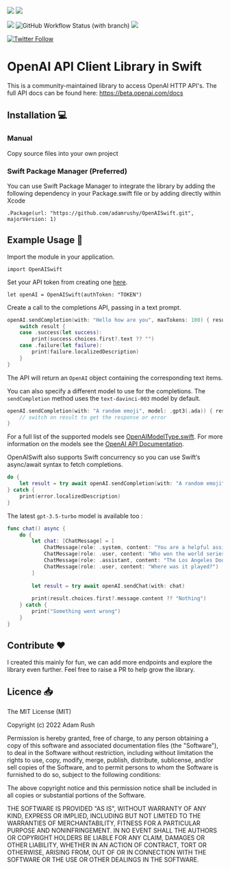 [![](https://img.shields.io/endpoint?url=https%3A%2F%2Fswiftpackageindex.com%2Fapi%2Fpackages%2Fadamrushy%2FOpenAISwift%2Fbadge%3Ftype%3Dswift-versions)](https://swiftpackageindex.com/adamrushy/OpenAISwift)
[![](https://img.shields.io/endpoint?url=https%3A%2F%2Fswiftpackageindex.com%2Fapi%2Fpackages%2Fadamrushy%2FOpenAISwift%2Fbadge%3Ftype%3Dplatforms)](https://swiftpackageindex.com/adamrushy/OpenAISwift)

![](https://img.shields.io/github/license/adamrushy/OpenAISwift)
![GitHub Workflow Status (with branch)](https://img.shields.io/github/actions/workflow/status/adamrushy/OpenAISwift/swift.yml?branch=main)
[![](https://img.shields.io/badge/SPM-supported-DE5C43.svg?style=flat)](https://swift.org/package-manager/)

[![Twitter Follow](https://img.shields.io/twitter/follow/adam9rush?style=social)](https://twitter.com/adam9rush)

# OpenAI API Client Library in Swift

This is a community-maintained library to access OpenAI HTTP API's. The full API docs can be found here:
https://beta.openai.com/docs

## Installation 💻

### Manual

Copy source files into your own project

### Swift Package Manager (Preferred)

You can use Swift Package Manager to integrate the library by adding the following dependency in your Package.swift file or by adding directly within Xcode

`.Package(url: "https://github.com/adamrushy/OpenAISwift.git", majorVersion: 1)`

## Example Usage 🤩

Import the module in your application.

`import OpenAISwift`

Set your API token from creating one [here](https://beta.openai.com/account/api-keys).

`let openAI = OpenAISwift(authToken: "TOKEN")`

Create a call to the completions API, passing in a text prompt.

```swift
openAI.sendCompletion(with: "Hello how are you", maxTokens: 100) { result in // Result<OpenAI, OpenAIError>
    switch result {
    case .success(let success):
        print(success.choices.first?.text ?? "")
    case .failure(let failure):
        print(failure.localizedDescription)
    }
}
```

The API will return an `OpenAI` object containing the corresponding text items.

You can also specify a different model to use for the completions. The `sendCompletion` method uses the `text-davinci-003` model by default.

```swift
openAI.sendCompletion(with: "A random emoji", model: .gpt3(.ada)) { result in // Result<OpenAI, OpenAIError>
    // switch on result to get the response or error
}
```
For a full list of the supported models see [OpenAIModelType.swift](https://github.com/adamrushy/OpenAISwift/blob/main/Sources/OpenAISwift/Models/OpenAIModelType.swift). For more information on the models see the [OpenAI API Documentation](https://beta.openai.com/docs/models).

OpenAISwift also supports Swift concurrency so you can use Swift’s async/await syntax to fetch completions.

```swift
do {
    let result = try await openAI.sendCompletion(with: "A random emoji")
} catch {
    print(error.localizedDescription)
}
```

The latest `gpt-3.5-turbo` model is available too : 

```swift
func chat() async {
    do {
        let chat: [ChatMessage] = [
            ChatMessage(role: .system, content: "You are a helpful assistant."),
            ChatMessage(role: .user, content: "Who won the world series in 2020?"),
            ChatMessage(role: .assistant, content: "The Los Angeles Dodgers won the World Series in 2020."),
            ChatMessage(role: .user, content: "Where was it played?")
        ]
                    
        let result = try await openAI.sendChat(with: chat)
        
        print(result.choices.first?.message.content ?? "Nothing")
    } catch {
        print("Something went wrong")
    }
}
```

## Contribute ❤️

I created this mainly for fun, we can add more endpoints and explore the library even further. Feel free to raise a PR to help grow the library.

## Licence 📥

The MIT License (MIT)

Copyright (c) 2022 Adam Rush

Permission is hereby granted, free of charge, to any person obtaining a copy of this software and associated documentation files (the "Software"), to deal in the Software without restriction, including without limitation the rights to use, copy, modify, merge, publish, distribute, sublicense, and/or sell copies of the Software, and to permit persons to whom the Software is furnished to do so, subject to the following conditions:

The above copyright notice and this permission notice shall be included in all copies or substantial portions of the Software.

THE SOFTWARE IS PROVIDED "AS IS", WITHOUT WARRANTY OF ANY KIND, EXPRESS OR IMPLIED, INCLUDING BUT NOT LIMITED TO THE WARRANTIES OF MERCHANTABILITY, FITNESS FOR A PARTICULAR PURPOSE AND NONINFRINGEMENT. IN NO EVENT SHALL THE AUTHORS OR COPYRIGHT HOLDERS BE LIABLE FOR ANY CLAIM, DAMAGES OR OTHER LIABILITY, WHETHER IN AN ACTION OF CONTRACT, TORT OR OTHERWISE, ARISING FROM, OUT OF OR IN CONNECTION WITH THE SOFTWARE OR THE USE OR OTHER DEALINGS IN THE SOFTWARE.
